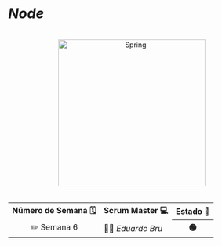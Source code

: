 # *Node*

<br>

<div align="center">
<img src="https://media2.giphy.com/media/kdFc8fubgS31b8DsVu/giphy.gif?cid=6c09b952nsimftv927c7wp77l1nf12ldkvarhx4dme3op7ou&ep=v1_internal_gif_by_id&rid=giphy.gif&ct=s" alt="Spring" width="300" height="300">
</div>  

<br>

  <table align="center">
	<tr>
		<th>Número de Semana 🗓️ </th>
		<th>Scrum Master 💻</th>
    <th>Estado 🚀 </th>
  </tr>
   	<tr>
		<td align="center">✏️ Semana 6</td>
		<td>👨‍💻<em>  Eduardo Bru </em></td>
		<th> 🟢 </th>
   	</tr>
</table>
